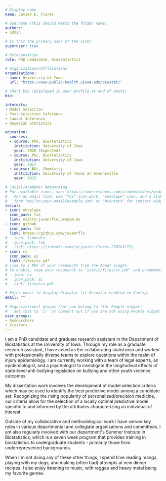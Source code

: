 ```yaml
---
# Display name
name: Javier E. Flores

# Username (this should match the folder name)
authors:
- admin

# Is this the primary user of the site?
superuser: true

# Role/position
role: PhD Candidate, Biostatistics

# Organizations/Affiliations
organizations:
- name: University of Iowa
  url: "https://www.public-health.uiowa.edu/biostat/"

# Short bio (displayed in user profile at end of posts)
bio: 

interests:
- Model Selection
- Post-Selection Inference
- Causal Inference
- Bayesian Statistics

education:
  courses:
  - course: PhD, Biostatistics
    institution: University of Iowa
    year: 2020 (Expected)
  - course: MSc, Biostatistics
    institution: University of Iowa
    year: 2017
  - course: BSc, Chemistry
    institution: University of Texas at Brownsville
    year: 2015

# Social/Academic Networking
# For available icons, see: https://sourcethemes.com/academic/docs/widgets/#icons
#   For an email link, use "fas" icon pack, "envelope" icon, and a link in the
#   form "mailto:your-email@example.com" or "#contact" for contact widget.
social:
- icon: envelope
  icon_pack: fas
  link: mailto:javenrflo.pro@pm.me
- icon: github
  icon_pack: fab
  link: https://github.com/javenrflo
# - icon: linkedin
#   icon_pack: fab
#   link: https://linkedin.com/in/javier-flores-2702b3172/
- icon: cv
  icon_pack: ai
  link: files/cv.pdf
# Link to a PDF of your resume/CV from the About widget.
# To enable, copy your resume/CV to `static/files/cv.pdf` and uncomment the lines below.  
# - icon: cv
#   icon_pack: ai
#   link: files/cv.pdf

# Enter email to display Gravatar (if Gravatar enabled in Config)
email: ""
  
# Organizational groups that you belong to (for People widget)
#   Set this to `[]` or comment out if you are not using People widget.  
user_groups:
- Researchers
- Visitors
---
```


I am a PhD candidate and graduate research assistant in the Department of Biostatistics at the University of Iowa. Through my role as a graduate research assistant, I have acted as the collaborating statistician and worked with professionally diverse teams to explore questions within the realm of injury epidemiology. I am currently working with a team of legal experts, an epidemiologist, and a psychologist to investigate the longitudinal effects of state-level anti-bullying legislation on bullying and other youth violence outcomes.

My dissertation work involves the development of model selection criteria which may be used to identify the best predictive model among a candidate set. Recognizing the rising popularity of personalized/precision medicine, our criteria allow for the selection of a locally optimal predictive model specific to and informed by the attributes characterizing an individual of interest.

Outside of my collaborative and methodological work I have served key roles in various departmental and collegiate organizations and committees. I am also regularly involved with our department's Summer Institute in Biostatistics, which is a seven week program that provides training in biostatistics to undergraduate students - primarily those from underrepresented backgrounds.

When I'm not doing any of these other things, I spend time reading manga, playing with my dogs, and making (often bad) attempts at new dinner recipes. I also enjoy listening to music, with reggae and heavy metal being my favorite genres.


<!--
A couple of the statistical topics Javier has developed a particular interest in are model selection (especially in high-dimensional settings) and post-selection inference. Through his professional collaborations with individuals outside the Department of Biostatistics, he has also developed an appreciation for injury epidemiological and health disparities research.

Research activity aside, Javier is actively involved within his student and professional community, having held presidential positions (among other roles of high responsibility) within departmental and collegiate organizations. Javier has a deep passion for teaching and mentoring, and is fortunate enough to consistently do both through the Iowa Summer Institute in Biostatistics (ISIB) - a summer program designed to provide biostatistical research education and training to undergraduate students, particularly those from underrepresented backgrounds.
-->
